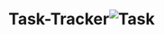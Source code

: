 # Task-Tracker![Task](https://github.com/arifszl/Task-Tracker/assets/95836858/60eaa031-bad7-4886-b0e5-72af16145f62)
